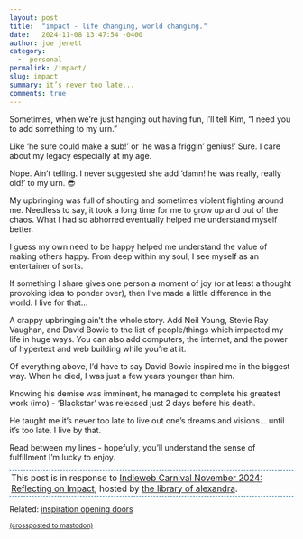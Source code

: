 ```yaml
---
layout: post
title:  "impact - life changing, world changing."
date:   2024-11-08 13:47:54 -0400
author: joe jenett
category:
  -  personal
permalink: /impact/
slug: impact
summary: it’s never too late...
comments: true
---
```

Sometimes, when we’re just hanging out having fun, I’ll tell Kim, “I need you to add something to my urn.” 

Like ‘he sure could make a sub!’ or ‘he was a friggin’ genius!’ Sure. I care about my legacy especially at my age. 

Nope. Ain’t telling. I never suggested she add ‘damn! he was really, really old!’ to my urn. 😎

My upbringing was full of shouting and sometimes violent fighting around me. Needless to say, it took a long time for me to grow up and out of the chaos. What I had so abhorred eventually helped me understand myself better. 

I guess my own need to be happy helped me understand the value of making others happy.  From deep within my soul, I see myself as an entertainer of sorts.

If something I share gives one person a moment of joy (or at least a thought provoking idea to ponder over), then I’ve made a little difference in the world. I live for that…

A crappy upbringing ain’t the whole story. Add Neil Young, Stevie Ray Vaughan, and David Bowie to the list of people/things which impacted my life in huge ways. You can also add computers, the internet, and the power of hypertext and web building while you’re at it.

Of everything above, I’d have to say David Bowie inspired me in the biggest way. When he died, I was just a few years younger than him.

Knowing his demise was imminent, he managed to complete his greatest work (imo) - ‘Blackstar’ was released just 2 days before his death.

He taught me it’s never too late to live out one’s dreams and visions... until it’s too late. I live by that.

Read between my lines - hopefully, you’ll understand the sense of fulfillment I’m lucky to enjoy.

<p style="font-size:.95rem;border-top:1px dashed #21749b;border-bottom:1px dashed #21749b;padding:3px;">
   This post is in response to <a href="https://library.xandra.cc/indieweb-carnival/">Indieweb Carnival November 2024: Reflecting on Impact</a>, hosted by <a title="the library of alexandra" href="https://library.xandra.cc/">the library of alexandra</a>.
   </p>

<span style="font-size:.85rem;">Related: <a href="/inspiration-opening-doors/"> inspiration opening doors</a></span>

<a href="https://brid.gy/publish/mastodon"><small>(crossposted to mastodon)</small></a>